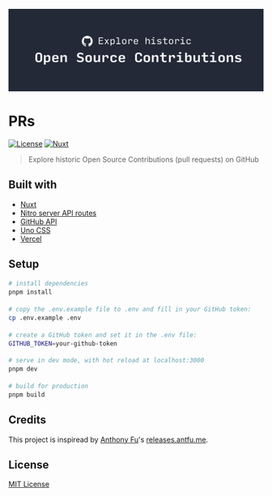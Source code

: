 ![Explore historic Open Source Contributions](.github/assets/banner.jpg 'Explore historic Open Source Contributions')

# PRs

[![License][license-src]][license-href]
[![Nuxt][nuxt-src]][nuxt-href]

> Explore historic Open Source Contributions (pull requests) on GitHub

## Built with

- [Nuxt](https://nuxt.com/)
- [Nitro server API routes](https://nuxt.com/docs/guide/concepts/server-engine#server-engine)
- [GitHub API](https://docs.github.com/en/rest)
- [Uno CSS](https://unocss.dev/)
- [Vercel](https://vercel.com)

## Setup

```bash
# install dependencies
pnpm install

# copy the .env.example file to .env and fill in your GitHub token:
cp .env.example .env

# create a GitHub token and set it in the .env file:
GITHUB_TOKEN=your-github-token

# serve in dev mode, with hot reload at localhost:3000
pnpm dev

# build for production
pnpm build
```

## Credits

This project is inspiread by [Anthony Fu](https://github.com/antfu)'s [releases.antfu.me](https://github.com/antfu/releases.antfu.me).

## License

[MIT License](./LICENSE)

[license-src]: https://img.shields.io/npm/l/nuxt-vercel-analytics.svg?style=flat&colorA=18181B&colorB=28CF8D
[license-href]: https://npmjs.com/package/nuxt-vercel-analytics
[nuxt-src]: https://img.shields.io/badge/Nuxt-18181B?logo=nuxt.js
[nuxt-href]: https://nuxt.com
